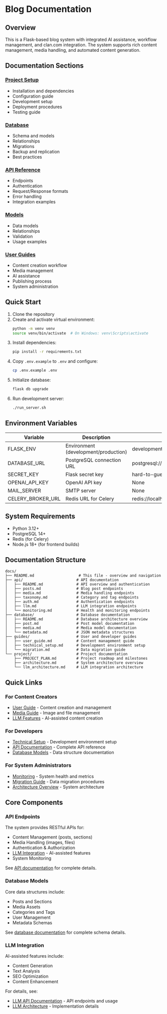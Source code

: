 # Blog Documentation

## Overview
This is a Flask-based blog system with integrated AI assistance, workflow management, and clan.com integration. The system supports rich content management, media handling, and automated content generation.

## Documentation Sections

### [Project Setup](project/README.md)
- Installation and dependencies
- Configuration guide
- Development setup
- Deployment procedures
- Testing guide

### [Database](database/README.md)
- Schema and models
- Relationships
- Migrations
- Backup and replication
- Best practices

### [API Reference](api/README.md)
- Endpoints
- Authentication
- Request/Response formats
- Error handling
- Integration examples

### [Models](models/README.md)
- Data models
- Relationships
- Validation
- Usage examples

### [User Guides](guides/README.md)
- Content creation workflow
- Media management
- AI assistance
- Publishing process
- System administration

## Quick Start

1. Clone the repository
2. Create and activate virtual environment:
   ```bash
   python -m venv venv
   source venv/bin/activate  # On Windows: venv\Scripts\activate
   ```
3. Install dependencies:
   ```bash
   pip install -r requirements.txt
   ```
4. Copy `.env.example` to `.env` and configure:
   ```bash
   cp .env.example .env
   ```
5. Initialize database:
   ```bash
   flask db upgrade
   ```
6. Run development server:
   ```bash
   ./run_server.sh
   ```

## Environment Variables

| Variable | Description | Default |
|----------|-------------|---------|
| FLASK_ENV | Environment (development/production) | development |
| DATABASE_URL | PostgreSQL connection URL | postgresql://postgres:postgres@localhost/blog |
| SECRET_KEY | Flask secret key | hard-to-guess-string |
| OPENAI_API_KEY | OpenAI API key | None |
| MAIL_SERVER | SMTP server | None |
| CELERY_BROKER_URL | Redis URL for Celery | redis://localhost:6379/0 |

## System Requirements
- Python 3.12+
- PostgreSQL 14+
- Redis (for Celery)
- Node.js 18+ (for frontend builds)

## Documentation Structure

```
docs/
├── README.md                    # This file - overview and navigation
├── api/                        # API documentation
│   ├── README.md               # API overview and authentication
│   ├── posts.md                # Blog post endpoints
│   ├── media.md                # Media handling endpoints
│   ├── taxonomy.md             # Category and tag endpoints
│   ├── auth.md                 # Authentication endpoints
│   ├── llm.md                  # LLM integration endpoints
│   └── monitoring.md           # Health and monitoring endpoints
├── database/                   # Database documentation
│   ├── README.md               # Database architecture overview
│   ├── post.md                 # Post model documentation
│   ├── media.md                # Media model documentation
│   └── metadata.md             # JSON metadata structures
├── guides/                     # User and developer guides
│   ├── user_guide.md           # Content management guide
│   ├── technical_setup.md      # Development environment setup
│   └── migration.md            # Data migration guide
└── project/                    # Project documentation
    ├── PROJECT_PLAN.md         # Project roadmap and milestones
    ├── architecture.md         # System architecture overview
    └── llm_architecture.md     # LLM integration architecture
```

## Quick Links

### For Content Creators
- [User Guide](guides/user_guide.md) - Content creation and management
- [Media Guide](api/media.md) - Image and file management
- [LLM Features](api/llm.md) - AI-assisted content creation

### For Developers
- [Technical Setup](guides/technical_setup.md) - Development environment setup
- [API Documentation](api/README.md) - Complete API reference
- [Database Models](database/README.md) - Data structure documentation

### For System Administrators
- [Monitoring](api/monitoring.md) - System health and metrics
- [Migration Guide](guides/migration.md) - Data migration procedures
- [Architecture Overview](project/architecture.md) - System architecture

## Core Components

### API Endpoints
The system provides RESTful APIs for:
- Content Management (posts, sections)
- Media Handling (images, files)
- Authentication & Authorization
- [LLM Integration](api/llm.md) - AI-assisted features
- System Monitoring

See [API documentation](api/README.md) for complete details.

### Database Models
Core data structures include:
- Posts and Sections
- Media Assets
- Categories and Tags
- User Management
- Metadata Schemas

See [database documentation](database/README.md) for complete schema details.

### LLM Integration
AI-assisted features include:
- Content Generation
- Text Analysis
- SEO Optimization
- Content Enhancement

For details, see:
- [LLM API Documentation](api/llm.md) - API endpoints and usage
- [LLM Architecture](project/llm_architecture.md) - Implementation details 